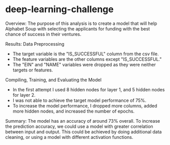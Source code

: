 # deep-learning-challenge

Overview:
The purpose of this analysis is to create a model that will help Alphabet Soup with selecting the applicants for funding with the best chance of success in their ventures.

Results:
Data Preprocessing
- The target variable is the "IS_SUCCESSFUL" column from the csv file.
- The feature variables are the other columns except "IS_SUCCESSFUL."
- The "EIN" and "NAME" variables were dropped as they were neither targets or features.

Compiling, Training, and Evaluating the Model
- In the first attempt I used 8 hidden nodes for layer 1, and 5 hidden nodes for layer 2.
- I was not able to achieve the target model performance of 75%.
- To increase the model performance, I dropped more columns, added more hidden nodes, and increased the number of epochs.

Summary:
The model has an accuracy of around 73% overall. To increase the prediction accuracy, we could use a model with greater correlation between input and output. This could be achieved by doing additional data cleaning, or using a model with different activation functions.